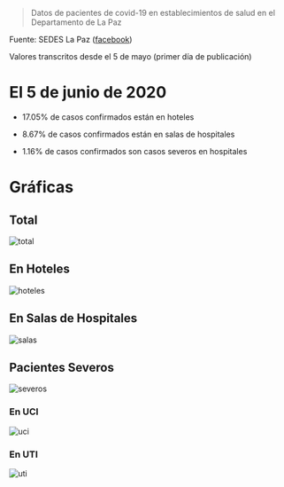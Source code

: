 > Datos de pacientes de covid-19 en establecimientos de salud en el Departamento de La Paz

Fuente: SEDES La Paz ([facebook](https://www.facebook.com/Sedeslp/photos/))

Valores transcritos desde el 5 de mayo (primer día de publicación)

# El 5 de junio de 2020

- 17.05% de casos confirmados están en hoteles

- 8.67% de casos confirmados están en salas de hospitales

- 1.16% de casos confirmados son casos severos en hospitales

# Gráficas

## Total

![total](plots/pacientes.png)

## En Hoteles

![hoteles](plots/hospitel.png)

## En Salas de Hospitales

![salas](plots/sala.png)

## Pacientes Severos

![severos](plots/severos.png)

### En UCI

![uci](plots/uci.png)

### En UTI

![uti](plots/uti.png)